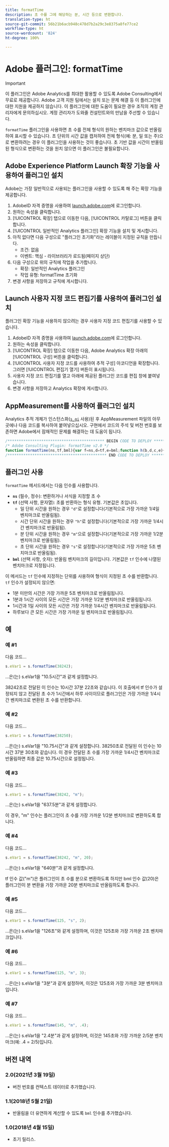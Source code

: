 ```yaml
---
title: formatTime
description: 초 수를 그에 해당하는 분, 시간 등으로 변환합니다.
translation-type: ht
source-git-commit: 56b21b6acb948c478d7b2a29c3e8375a8fe77ce2
workflow-type: ht
source-wordcount: '824'
ht-degree: 100%

---
```



# Adobe 플러그인: formatTime

>[!IMPORTANT]
>
>이 플러그인은 Adobe Analytics를 최대한 활용할 수 있도록 Adobe Consulting에서 무료로 제공합니다. Adobe 고객 지원 팀에서는 설치 또는 문제 해결 등 이 플러그인에 대한 지원을 제공하지 않습니다. 이 플러그인에 대한 도움이 필요한 경우 조직의 계정 관리자에게 문의하십시오. 계정 관리자가 도와줄 컨설턴트와의 만남을 주선할 수 있습니다.

`formatTime` 플러그인을 사용하면 초 수를 전체 형식의 원하는 벤치마크 값으로 반올림하여 표시할 수 있습니다. 초 단위의 시간 값을 캡처하여 전체 형식(예: 분, 일 또는 주)으로 변환하려는 경우 이 플러그인을 사용하는 것이 좋습니다. 초 기반 값을 시간이 반올림된 형식으로 변환하는 것을 원치 않으면 이 플러그인은 불필요합니다.

## Adobe Experience Platform Launch 확장 기능을 사용하여 플러그인 설치

Adobe는 가장 일반적으로 사용되는 플러그인을 사용할 수 있도록 해 주는 확장 기능을 제공합니다.

1. AdobeID 자격 증명을 사용하여 [launch.adobe.com](https://launch.adobe.com)에 로그인합니다.
1. 원하는 속성을 클릭합니다.
1. [!UICONTROL 확장] 탭으로 이동한 다음, [!UICONTROL 카탈로그] 버튼을 클릭합니다.
1. [!UICONTROL 일반적인 Analytics 플러그인] 확장 기능을 설치 및 게시합니다.
1. 아직 없다면 다음 구성으로 &quot;플러그인 초기화&quot;라는 레이블이 지정된 규칙을 만듭니다.
   * 조건: 없음
   * 이벤트: 핵심 - 라이브러리가 로드됨(페이지 상단)
1. 다음 구성으로 위의 규칙에 작업을 추가합니다.
   * 확장: 일반적인 Analytics 플러그인
   * 작업 유형: formatTime 초기화
1. 변경 사항을 저장하고 규칙에 게시합니다.

## Launch 사용자 지정 코드 편집기를 사용하여 플러그인 설치

플러그인 확장 기능을 사용하지 않으려는 경우 사용자 지정 코드 편집기를 사용할 수 있습니다.

1. AdobeID 자격 증명을 사용하여 [launch.adobe.com](https://launch.adobe.com)에 로그인합니다.
1. 원하는 속성을 클릭합니다.
1. [!UICONTROL 확장] 탭으로 이동한 다음, Adobe Analytics 확장 아래의 [!UICONTROL 구성] 버튼을 클릭합니다.
1. [!UICONTROL 사용자 지정 코드를 사용하여 추적 구성] 아코디언을 확장합니다. 그러면 [!UICONTROL 편집기 열기] 버튼이 표시됩니다.
1. 사용자 지정 코드 편집기를 열고 아래에 제공된 플러그인 코드를 편집 창에 붙여넣습니다.
1. 변경 사항을 저장하고 Analytics 확장에 게시합니다.

## AppMeasurement를 사용하여 플러그인 설치

Analytics 추적 개체가 인스턴스화([`s_gi`](../functions/s-gi.md) 사용)된 후 AppMeasurement 파일의 아무 곳에나 다음 코드를 복사하여 붙여넣으십시오. 구현에서 코드의 주석 및 버전 번호를 보존하면 Adobe에서 잠재적인 문제를 해결하는 데 도움이 됩니다.

```js
/******************************************* BEGIN CODE TO DEPLOY *******************************************/
/* Adobe Consulting Plugin: formatTime v2.0 */
function formatTime(ns,tf,bml){var f=ns,d=tf,e=bml;function h(b,d,c,e){if("string"!==typeof d)return!1;if("string"===typeof b)b=b.split(c||",");else if("object"!==typeof b)return!1;c=0;for(a=b.length;c<a;c++)if(1==e&&d===b[c]||d.toLowerCase()===b[c].toLowerCase())return!0;return!1}if(arguments&&"-v"===arguments[0])return{plugin:"formatTime",version:"2.0"};var b=function(){if("undefined"!==typeof window.s_c_il)for(var b=0,c;b<window.s_c_il.length;b++)if(c=window.s_c_il[b],c._c&&"s_c"===c._c)return c}();"undefined"!==typeof b&&(b.contextData.formatTime="2.0");if(!("undefined"===typeof f||isNaN(f)||0>Number(f))){b="";if("string"===typeof d&&"d"===d||("string"!==typeof d||!h("h,m,s",d))&&86400<=f){var c=86400;var g="days";b=isNaN(e)?1:c/(e*c)}else"string"===typeof d&&"h"===d||("string"!==typeof d||!h("m,s",d))&&3600<=f?(c=3600,g="hours",b=isNaN(e)?4:c/(e*c)):"string"===typeof d&&"m"===d||("string"!==typeof d||!h("s",d))&&60<=f?(c=60,g="minutes",b=isNaN(e)?2:c/(e*c)):(c=1,g="seconds",b=isNaN(e)?.2:c/e);b=Math.round(f*b/c)/b+" "+g;0===b.indexOf("1 ")&&(b=b.substring(0,b.length-1));return b}};
/******************************************** END CODE TO DEPLOY ********************************************/
```

## 플러그인 사용

`formatTime` 메서드에서는 다음 인수를 사용합니다.

* **`ns`** (필수, 정수): 변환하거나 서식을 지정할 초 수
* **`tf`** (선택 사항, 문자열): 초를 반환하는 형식 유형. 기본값은 초입니다.
   * 일 단위 시간을 원하는 경우 `"d"`로 설정합니다(기본적으로 가장 가까운 1/4일 벤치마크로 반올림됨).
   * 시간 단위 시간을 원하는 경우 `"h"`로 설정합니다(기본적으로 가장 가까운 1/4시간 벤치마크로 반올림됨).
   * 분 단위 시간을 원하는 경우 `"m"`으로 설정합니다(기본적으로 가장 가까운 1/2분 벤치마크로 반올림됨).
   * 초 단위 시간을 원하는 경우 `"s"`로 설정합니다(기본적으로 가장 가까운 5초 벤치마크로 반올림됨).
* **`bml`** (선택 사항, 숫자): 반올림 벤치마크의 길이입니다. 기본값은 `tf` 인수에 나열된 벤치마크로 지정됩니다.

이 메서드는 `tf` 인수에 지정하는 단위를 사용하여 형식이 지정된 초 수를 반환합니다. `tf` 인수가 설정되지 않으면:

* 1분 미만의 시간은 가장 가까운 5초 벤치마크로 반올림됩니다.
* 1분과 1시간 사이의 모든 시간은 가장 가까운 1/2분 벤치마크로 반올림됩니다.
* 1시간과 1일 사이의 모든 시간은 가장 가까운 1/4시간 벤치마크로 반올림됩니다.
* 하루보다 큰 모든 시간은 가장 가까운 일 벤치마크로 반올림됩니다.

## 예

### 예 #1

다음 코드...

```js
s.eVar1 = s.formatTime(38242);
```

...은(는) s.eVar1을 &quot;10.5시간&quot;과 같게 설정합니다.

38242초로 전달된 이 인수는 10시간 37분 22초와 같습니다. 이 호출에서 tf 인수가 설정되지 않고 전달된 초 수가 1시간에서 하루 사이이므로 플러그인은 가장 가까운 1/4시간 벤치마크로 변환된 초 수를 반환합니다.

### 예 #2

다음 코드...

```js
s.eVar1 = s.formatTime(38250);
```

...은(는) s.eVar1을 &quot;10.75시간&quot;과 같게 설정합니다.
38250초로 전달된 이 인수는 10시간 37분 30초와 같습니다. 이 경우 전달된 초 수를 가장 가까운 1/4시간 벤치마크로 반올림하면 최종 값은 10.75시간으로 설정됩니다.

### 예 #3

다음 코드...

```js
s.eVar1 = s.formatTime(38242, "m");
```

...은(는) s.eVar1을 &quot;637.5분&quot;과 같게 설정합니다.

이 경우, &quot;m&quot; 인수는 플러그인이 초 수를 가장 가까운 1/2분 벤치마크로 변환하도록 합니다.

### 예 #4

다음 코드...

```js
s.eVar1 = s.formatTime(38242, "m", 20);
```

...은(는) s.eVar1을 &quot;640분&quot;과 같게 설정합니다.

tf 인수 값(&quot;m&quot;)은 플러그인이 초 수를 분으로 변환하도록 하지만 bml 인수 값(20)은 플러그인이 분 변환을 가장 가까운 20분 벤치마크로 반올림하도록 합니다.

### 예 #5

다음 코드...

```js
s.eVar1 = s.formatTime(125, "s", 2);
```

...은(는) s.eVar1을 &quot;126초&quot;와 같게 설정하며, 이것은 125초와 가장 가까운 2초 벤치마크입니다.

### 예 #6

다음 코드...

```js
s.eVar1 = s.formatTime(125, "m", 3);
```

...은(는) s.eVar1을 &quot;3분&quot;과 같게 설정하며, 이것은 125초와 가장 가까운 3분 벤치마크입니다.

### 예 #7

다음 코드...

```js
s.eVar1 = s.formatTime(145, "m", .4);
```

...은(는) s.eVar1을 &quot;2.4분&quot;과 같게 설정하며, 이것은 145초와 가장 가까운 2/5분 벤치마크(예: .4 = 2/5)입니다.

## 버전 내역

### 2.0(2021년 3월 19일)

* 버전 번호를 컨텍스트 데이터로 추가했습니다.

### 1.1(2018년 5월 21일)

* 반올림을 더 유연하게 계산할 수 있도록 `bml` 인수를 추가했습니다.

### 1.0(2018년 4월 15일)

* 초기 릴리스.
